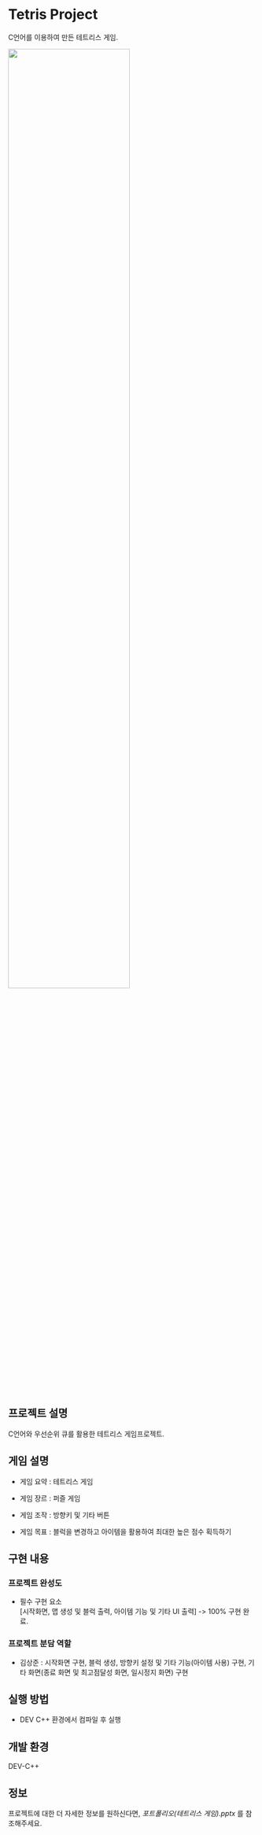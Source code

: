 # Tetris Project
C언어를 이용하여 만든 테트리스 게임.

<img src="https://github.com/user-attachments/assets/cc0bb54d-0421-4486-97c6-a449420f021e" width="70%">

## 프로젝트 설명

C언어와 우선순위 큐를 활용한 테트리스 게임프로젝트.

## 게임 설명

- 게임 요약 : 테트리스 게임

- 게임 장르 : 퍼즐 게임

- 게임 조작 : 방향키 및 기타 버튼

- 게임 목표 : 블럭을 변경하고 아이템을 활용하여 최대한 높은 점수 획득하기

## 구현 내용

### 프로젝트 완성도

- 필수 구현 요소  <br>
[시작화면, 맵 생성 및 블럭 출력, 아이템 기능 및 기타 UI 출력] -> 100% 구현 완료.


### 프로젝트 분담 역할

- 김상준 : 시작화면 구현, 블럭 생성, 방향키 설정 및 기타 기능(아이템 사용) 구현, 기타 화면(종료 화면 및 최고점달성 화면, 일시정지 화면) 구현

## 실행 방법

- DEV C++ 환경에서 컴파일 후 실행

## 개발 환경

DEV-C++

## 정보

프로젝트에 대한 더 자세한 정보를 원하신다면, _포트폴리오(테트리스 게임).pptx_ 를 참조해주세요.
